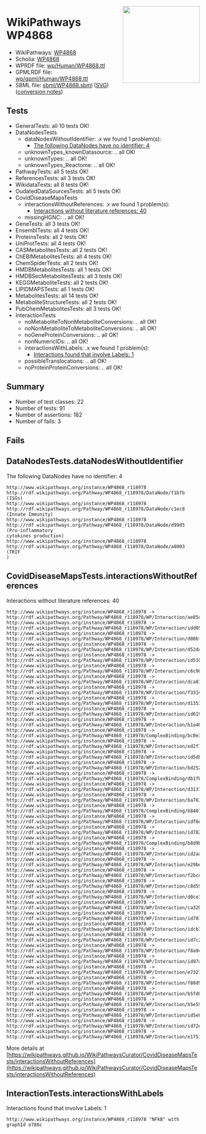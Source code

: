 <img style="float: right; width: 200px"
  src="https://www.wikipathways.org/img_auth.php/thumb/2/28/Page1-601px-COVID19-Disease-Map-project-icon.pdf.jpg/150px-Page1-601px-COVID19-Disease-Map-project-icon.pdf.jpg" />
# WikiPathways WP4868

* WikiPathways: [WP4868](https://identifiers.org/wikipathways:WP4868)
* Scholia: [WP4868](https://scholia.toolforge.org/wikipathways/WP4868)
* WPRDF file: [wp/Human/WP4868.ttl](../wp/Human/WP4868.ttl)
* GPMLRDF file: [wp/gpml/Human/WP4868.ttl](../wp/gpml/Human/WP4868.ttl)
* SBML file: [sbml/WP4868.sbml](../sbml/WP4868.sbml) ([SVG](../sbml/WP4868.svg)) ([conversion notes](../sbml/WP4868.txt))

## Tests
* GeneralTests: all 10 tests OK!
* DataNodesTests
    * dataNodesWithoutIdentifier: .x we found 1 problem(s):
        * [The following DataNodes have no identifier: 4](#d2d32fa3)
    * unknownTypes_knownDatasource: .. all OK!
    * unknownTypes: .. all OK!
    * unknownTypes_Reactome: .. all OK!
* PathwayTests: all 5 tests OK!
* ReferencesTests: all 3 tests OK!
* WikidataTests: all 8 tests OK!
* OudatedDataSourcesTests: all 5 tests OK!
* CovidDiseaseMapsTests
    * interactionsWithoutReferences: .x we found 1 problem(s):
        * [Interactions without literature references: 40](#9701cd3e)
    * missingHGNC: .. all OK!
* GeneTests: all 3 tests OK!
* EnsemblTests: all 4 tests OK!
* ProteinsTests: all 2 tests OK!
* UniProtTests: all 4 tests OK!
* CASMetabolitesTests: all 2 tests OK!
* ChEBIMetabolitesTests: all 4 tests OK!
* ChemSpiderTests: all 2 tests OK!
* HMDBMetabolitesTests: all 1 tests OK!
* HMDBSecMetabolitesTests: all 3 tests OK!
* KEGGMetaboliteTests: all 2 tests OK!
* LIPIDMAPSTests: all 1 tests OK!
* MetabolitesTests: all 14 tests OK!
* MetaboliteStructureTests: all 2 tests OK!
* PubChemMetabolitesTests: all 3 tests OK!
* InteractionTests
    * noMetaboliteToNonMetaboliteConversions: .. all OK!
    * noNonMetaboliteToMetaboliteConversions: .. all OK!
    * noGeneProteinConversions: .. all OK!
    * nonNumericIDs: .. all OK!
    * interactionsWithLabels: .x we found 1 problem(s):
        * [Interactions found that involve Labels: 1](#630d2678)
    * possibleTranslocations: .. all OK!
    * noProteinProteinConversions: .. all OK!


## Summary

* Number of test classes: 22
* Number of tests: 91
* Number of assertions: 182
* Number of fails: 3

## Fails

<a name="d2d32fa3" />

## DataNodesTests.dataNodesWithoutIdentifier

The following DataNodes have no identifier: 4
```
http://www.wikipathways.org/instance/WP4868_r118978 http://rdf.wikipathways.org/Pathway/WP4868_r118978/DataNode/f1bfb (ISGs)
http://www.wikipathways.org/instance/WP4868_r118978 http://rdf.wikipathways.org/Pathway/WP4868_r118978/DataNode/c1ec8 (Innate Immunity)
http://www.wikipathways.org/instance/WP4868_r118978 http://rdf.wikipathways.org/Pathway/WP4868_r118978/DataNode/d99d5 (Pro-inflammatory 
cytokines production)
http://www.wikipathways.org/instance/WP4868_r118978 http://rdf.wikipathways.org/Pathway/WP4868_r118978/DataNode/a8003 (TRIF
)
```

<a name="9701cd3e" />

## CovidDiseaseMapsTests.interactionsWithoutReferences

Interactions without literature references: 40
```
http://www.wikipathways.org/instance/WP4868_r118978 -> http://rdf.wikipathways.org/Pathway/WP4868_r118978/WP/Interaction/ae85d
http://www.wikipathways.org/instance/WP4868_r118978 -> http://rdf.wikipathways.org/Pathway/WP4868_r118978/WP/Interaction/idd0587e82
http://www.wikipathways.org/instance/WP4868_r118978 -> http://rdf.wikipathways.org/Pathway/WP4868_r118978/WP/Interaction/d00bf
http://www.wikipathways.org/instance/WP4868_r118978 -> http://rdf.wikipathways.org/Pathway/WP4868_r118978/WP/Interaction/d52dc
http://www.wikipathways.org/instance/WP4868_r118978 -> http://rdf.wikipathways.org/Pathway/WP4868_r118978/WP/Interaction/id51069b65
http://www.wikipathways.org/instance/WP4868_r118978 -> http://rdf.wikipathways.org/Pathway/WP4868_r118978/WP/Interaction/c6c90
http://www.wikipathways.org/instance/WP4868_r118978 -> http://rdf.wikipathways.org/Pathway/WP4868_r118978/WP/Interaction/dca81
http://www.wikipathways.org/instance/WP4868_r118978 -> http://rdf.wikipathways.org/Pathway/WP4868_r118978/WP/Interaction/f3314
http://www.wikipathways.org/instance/WP4868_r118978 -> http://rdf.wikipathways.org/Pathway/WP4868_r118978/WP/Interaction/d1353
http://www.wikipathways.org/instance/WP4868_r118978 -> http://rdf.wikipathways.org/Pathway/WP4868_r118978/WP/Interaction/id619b1996
http://www.wikipathways.org/instance/WP4868_r118978 -> http://rdf.wikipathways.org/Pathway/WP4868_r118978/WP/Interaction/b1a40
http://www.wikipathways.org/instance/WP4868_r118978 -> http://rdf.wikipathways.org/Pathway/WP4868_r118978/ComplexBinding/bc0e3
http://www.wikipathways.org/instance/WP4868_r118978 -> http://rdf.wikipathways.org/Pathway/WP4868_r118978/WP/Interaction/ed2f7
http://www.wikipathways.org/instance/WP4868_r118978 -> http://rdf.wikipathways.org/Pathway/WP4868_r118978/WP/Interaction/id5db145b0
http://www.wikipathways.org/instance/WP4868_r118978 -> http://rdf.wikipathways.org/Pathway/WP4868_r118978/WP/Interaction/bd252
http://www.wikipathways.org/instance/WP4868_r118978 -> http://rdf.wikipathways.org/Pathway/WP4868_r118978/ComplexBinding/db1fb
http://www.wikipathways.org/instance/WP4868_r118978 -> http://rdf.wikipathways.org/Pathway/WP4868_r118978/WP/Interaction/d3137
http://www.wikipathways.org/instance/WP4868_r118978 -> http://rdf.wikipathways.org/Pathway/WP4868_r118978/WP/Interaction/ba761
http://www.wikipathways.org/instance/WP4868_r118978 -> http://rdf.wikipathways.org/Pathway/WP4868_r118978/ComplexBinding/b8407
http://www.wikipathways.org/instance/WP4868_r118978 -> http://rdf.wikipathways.org/Pathway/WP4868_r118978/WP/Interaction/idf6e0bc7f
http://www.wikipathways.org/instance/WP4868_r118978 -> http://rdf.wikipathways.org/Pathway/WP4868_r118978/WP/Interaction/id782ae218
http://www.wikipathways.org/instance/WP4868_r118978 -> http://rdf.wikipathways.org/Pathway/WP4868_r118978/ComplexBinding/b8d9b
http://www.wikipathways.org/instance/WP4868_r118978 -> http://rdf.wikipathways.org/Pathway/WP4868_r118978/WP/Interaction/id2aa49a5d
http://www.wikipathways.org/instance/WP4868_r118978 -> http://rdf.wikipathways.org/Pathway/WP4868_r118978/WP/Interaction/e29be
http://www.wikipathways.org/instance/WP4868_r118978 -> http://rdf.wikipathways.org/Pathway/WP4868_r118978/WP/Interaction/f2bcd
http://www.wikipathways.org/instance/WP4868_r118978 -> http://rdf.wikipathways.org/Pathway/WP4868_r118978/WP/Interaction/c8d59
http://www.wikipathways.org/instance/WP4868_r118978 -> http://rdf.wikipathways.org/Pathway/WP4868_r118978/WP/Interaction/d0ce3
http://www.wikipathways.org/instance/WP4868_r118978 -> http://rdf.wikipathways.org/Pathway/WP4868_r118978/WP/Interaction/ca320
http://www.wikipathways.org/instance/WP4868_r118978 -> http://rdf.wikipathways.org/Pathway/WP4868_r118978/WP/Interaction/id7018850f
http://www.wikipathways.org/instance/WP4868_r118978 -> http://rdf.wikipathways.org/Pathway/WP4868_r118978/WP/Interaction/idcb3aff58
http://www.wikipathways.org/instance/WP4868_r118978 -> http://rdf.wikipathways.org/Pathway/WP4868_r118978/WP/Interaction/id7c297d34
http://www.wikipathways.org/instance/WP4868_r118978 -> http://rdf.wikipathways.org/Pathway/WP4868_r118978/WP/Interaction/f8a9c
http://www.wikipathways.org/instance/WP4868_r118978 -> http://rdf.wikipathways.org/Pathway/WP4868_r118978/WP/Interaction/id97a8368b
http://www.wikipathways.org/instance/WP4868_r118978 -> http://rdf.wikipathways.org/Pathway/WP4868_r118978/WP/Interaction/e7327
http://www.wikipathways.org/instance/WP4868_r118978 -> http://rdf.wikipathways.org/Pathway/WP4868_r118978/WP/Interaction/f88d9
http://www.wikipathways.org/instance/WP4868_r118978 -> http://rdf.wikipathways.org/Pathway/WP4868_r118978/WP/Interaction/b5fd0
http://www.wikipathways.org/instance/WP4868_r118978 -> http://rdf.wikipathways.org/Pathway/WP4868_r118978/WP/Interaction/b5e59
http://www.wikipathways.org/instance/WP4868_r118978 -> http://rdf.wikipathways.org/Pathway/WP4868_r118978/WP/Interaction/id5e8cde6a
http://www.wikipathways.org/instance/WP4868_r118978 -> http://rdf.wikipathways.org/Pathway/WP4868_r118978/WP/Interaction/id72e167d2
http://www.wikipathways.org/instance/WP4868_r118978 -> http://rdf.wikipathways.org/Pathway/WP4868_r118978/WP/Interaction/e1751
```

More details at [https://wikipathways.github.io/WikiPathwaysCurator/CovidDiseaseMapsTests/interactionsWithoutReferences](https://wikipathways.github.io/WikiPathwaysCurator/CovidDiseaseMapsTests/interactionsWithoutReferences)

<a name="630d2678" />

## InteractionTests.interactionsWithLabels

Interactions found that involve Labels: 1
```
http://www.wikipathways.org/instance/WP4868_r118978 "NFkB" with graphId e788c
```

